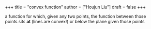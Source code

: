 +++
title = "convex function"
author = ["Houjun Liu"]
draft = false
+++

a function for which, given any two points, the function between those points sits **at** (lines are convex!) or below the plane given those points
